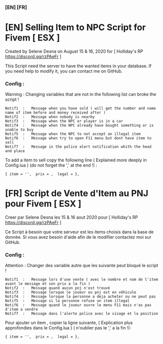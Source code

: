 ### [EN]  [FR] 

# [EN] Selling Item to NPC Script for Fivem [ ESX ]
Created by Selene Desna on August 15 & 16, 2020 for [ Holliday's RP https://discord.gg/rzPAeFr ]

This Script need the server to have the wanted items in your database.
If you need help to modify it, you can contact me on GitHub.

### Config :
Warning : Changing variables that are not in the following list can broke the script !
```
Notif1  :   Message when you have sold ( will get the number and name name of item before and money received after )
Notif2  :   Message when nobody is nearby
Notif3  :   Message when the NPC or player is in a car
Notif4  :   Message when the NPC already have bought something or is unable to buy
Notif5  :   Message when the NPC to not accept an illegal item
Notif6  :   Message when try to open F11 menu but dont have item to sell
Notif7  :   Message in the police alert notification whith the head and place
```
To add a item to sell copy the following line ( Explained more deeply in Config.lua )
(do not forget the ',' at the end !) :
```
{ item = '',  prix = ,  legal = },
```




# [FR] Script de Vente d'Item au PNJ pour Fivem [ ESX ]
Creer par Selene Desna les 15 & 16 aout 2020 pour [ Holliday's RP https://discord.gg/rzPAeFr ]

Ce Script à besoin que votre serveur est les items choisis dans la base de donnée.
Si vous avez besoin d'aide afin de le modifier contactez moi sur GitHub.

### Config :
Attention : Changer des variable autre que les suivante peut bloqué le script !
```
Notif1  :   Message lors d'une vente ( avec le nombre et nom de l'item avant le message et son prix a la fin )
Notif2  :   Message quand aucun pnj n'est trouvé
Notif3  :   Message lorsque le joueur ou pnj est en véhicule
Notif4  :   Message lorsque la personne a deja acheter ou ne peut pas
Notif5  :   Message si la personne refuse un item illegal
Notif6  :   Message quand le joueur ouvre le menu F11 mais n'as pas d'item a vendre
Notif7  :   Message dans l'alerte police avec le visage et la position
```
Pour ajouter un item	, copier la ligne suivante, ( Explication plus approfondies dans le Config.lua )
( n'oublier pas le ',' a la fin !):
```
{ item = '',  prix = ,  legal = },
```

